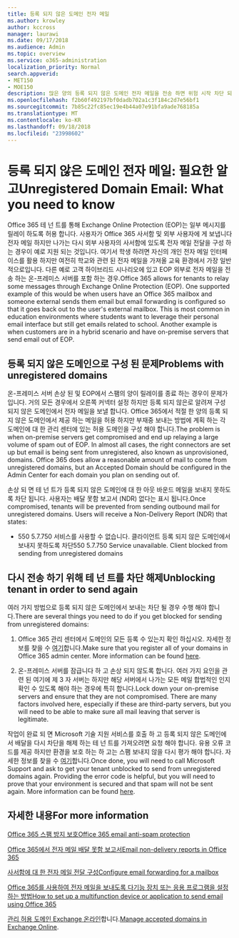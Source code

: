 ```yaml
---
title: 등록 되지 않은 도메인 전자 메일
ms.author: krowley
author: kccross
manager: laurawi
ms.date: 09/17/2018
ms.audience: Admin
ms.topic: overview
ms.service: o365-administration
localization_priority: Normal
search.appverid:
- MET150
- MOE150
description: 많은 양의 등록 되지 않은 도메인 전자 메일을 전송 하면 위험 시작 차단 되는 전자 메일을 실행 합니다. 자세한 내용은이 문서를 읽어보십시오.
ms.openlocfilehash: f2b60f492197bf0dadb702a1c3f184c2d7e56bf1
ms.sourcegitcommit: 7b85c22fc85ec19e4b44a07e91bfa9ade768185a
ms.translationtype: MT
ms.contentlocale: ko-KR
ms.lasthandoff: 09/18/2018
ms.locfileid: "23998602"
---
```

# <a name="unregistered-domain-email-what-you-need-to-know"></a><span data-ttu-id="a4950-104">등록 되지 않은 도메인 전자 메일: 필요한 알고</span><span class="sxs-lookup"><span data-stu-id="a4950-104">Unregistered Domain Email: What you need to know</span></span>

<span data-ttu-id="a4950-p102">Office 365 테 넌 트를 통해 Exchange Online Protection (EOP)는 일부 메시지를 릴레이 하도록 허용 합니다. 사용자가 Office 365 사서함 및 외부 사용자에 게 보냅니다 전자 메일 하지만 나가는 다시 외부 사용자의 사서함에 있도록 전자 메일 전달을 구성 하는 경우이 예로 지원 되는 것입니다. 여기서 학생 하려면 자신의 개인 전자 메일 인터페이스를 활용 하지만 여전히 학교와 관련 된 전자 메일을 가져올 교육 환경에서 가장 일반적으로입니다. 다른 예로 고객 하이브리드 시나리오에 있고 EOP 외부로 전자 메일을 전송 하는 온-프레미스 서버를 포함 하는 경우.</span><span class="sxs-lookup"><span data-stu-id="a4950-p102">Office 365 allows for tenants to relay some messages through Exchange Online Protection (EOP). One supported example of this would be when users have an Office 365 mailbox and someone external sends them email but email forwarding is configured so that it goes back out to the user's external mailbox. This is most common in education environments where students want to leverage their personal email interface but still get emails related to school. Another example is when customers are in a hybrid scenario and have on-premise servers that send email out of EOP.</span></span>

## <a name="problems-with-unregistered-domains"></a><span data-ttu-id="a4950-109">등록 되지 않은 도메인으로 구성 된 문제</span><span class="sxs-lookup"><span data-stu-id="a4950-109">Problems with unregistered domains</span></span>

<span data-ttu-id="a4950-p103">온-프레미스 서버 손상 된 및 EOP에서 스팸의 양이 릴레이를 종료 하는 경우이 문제가입니다. 거의 모든 경우에서 오른쪽 커넥터 설정 하지만 등록 되지 않은로 알려져 구성 되지 않은 도메인에서 전자 메일을 보낼 합니다. Office 365에서 적절 한 양의 등록 되지 않은 도메인에서 제공 하는 메일을 허용 하지만 부재중 보내는 방법에 계획 하는 각 도메인에 대 한 관리 센터에 있는 허용 도메인을 구성 해야 합니다.</span><span class="sxs-lookup"><span data-stu-id="a4950-p103">The problem is when on-premise servers get compromised and end up relaying a large volume of spam out of EOP. In almost all cases, the right connectors are set up but email is being sent from unregistered, also known as unprovisioned, domains. Office 365 does allow a reasonable amount of mail to come from unregistered domains, but an Accepted Domain should be configured in the Admin Center for each domain you plan on sending out of.</span></span>

<span data-ttu-id="a4950-p104">손상 되 면 테 넌 트가 등록 되지 않은 도메인에 대 한 아웃 바운드 메일을 보내지 못하도록 차단 됩니다. 사용자는 배달 못함 보고서 (NDR) 없다는 표시 됩니다.</span><span class="sxs-lookup"><span data-stu-id="a4950-p104">Once compromised, tenants will be prevented from sending outbound mail for unregistered domains. Users will receive a Non-Delivery Report (NDR) that states:</span></span>

- <span data-ttu-id="a4950-p105">550 5.7.750 서비스를 사용할 수 없습니다. 클라이언트 등록 되지 않은 도메인에서 보내지 못하도록 차단</span><span class="sxs-lookup"><span data-stu-id="a4950-p105">550 5.7.750 Service unavailable. Client blocked from sending from unregistered domains</span></span>

## <a name="unblocking-tenant-in-order-to-send-again"></a><span data-ttu-id="a4950-117">다시 전송 하기 위해 테 넌 트를 차단 해제</span><span class="sxs-lookup"><span data-stu-id="a4950-117">Unblocking tenant in order to send again</span></span>

<span data-ttu-id="a4950-118">여러 가지 방법으로 등록 되지 않은 도메인에서 보내는 차단 될 경우 수행 해야 합니다.</span><span class="sxs-lookup"><span data-stu-id="a4950-118">There are several things you need to do if you get blocked for sending from unregistered domains:</span></span>

1. <span data-ttu-id="a4950-p106">Office 365 관리 센터에서 도메인의 모든 등록 수 있는지 확인 하십시오. 자세한 정보를 찾을 수 [여기](https://docs.microsoft.com/en-us/exchange/mail-flow-best-practices/manage-accepted-domains/manage-accepted-domains)합니다.</span><span class="sxs-lookup"><span data-stu-id="a4950-p106">Make sure that you register all of your domains in Office 365 admin center. More information can be found [here](https://docs.microsoft.com/en-us/exchange/mail-flow-best-practices/manage-accepted-domains/manage-accepted-domains).</span></span>

2. <span data-ttu-id="a4950-p107">온-프레미스 서버를 잠급니다 하 고 손상 되지 않도록 합니다. 여러 가지 요인을 관련 된 여기에 제 3 자 서버는 하지만 해당 서버에서 나가는 모든 메일 합법적인 인지 확인 수 있도록 해야 하는 경우에 특히 합니다.</span><span class="sxs-lookup"><span data-stu-id="a4950-p107">Lock down your on-premise servers and ensure that they are not compromised. There are many factors involved here, especially if these are third-party servers, but you will need to be able to make sure all mail leaving that server is legitimate.</span></span>

<span data-ttu-id="a4950-p108">작업이 완료 되 면 Microsoft 기술 지원 서비스를 호출 하 고 등록 되지 않은 도메인에서 배달을 다시 차단을 해제 하는 테 넌 트를 가져오려면 요청 해야 합니다.  유용 오류 코드를 제공 하지만 환경을 보호 하는 하 고는 스팸 보내지 않을 다시 평가 해야 합니다. 자세한 정보를 찾을 수 [여기](https://support.office.com/en-us/article/Contact-support-for-business-products-Admin-Help-32a17ca7-6fa0-4870-8a8d-e25ba4ccfd4b#ID0EAADAAA=online)합니다.</span><span class="sxs-lookup"><span data-stu-id="a4950-p108">Once done, you will need to call Microsoft Support and ask to get your tenant unblocked to send from unregistered domains again.  Providing the error code is helpful, but you will need to prove that your environment is secured and that spam will not be sent again. More information can be found [here](https://support.office.com/en-us/article/Contact-support-for-business-products-Admin-Help-32a17ca7-6fa0-4870-8a8d-e25ba4ccfd4b#ID0EAADAAA=online).</span></span>
  
## <a name="for-more-information"></a><span data-ttu-id="a4950-126">자세한 내용</span><span class="sxs-lookup"><span data-stu-id="a4950-126">For more information</span></span>

[<span data-ttu-id="a4950-127">Office 365 스팸 방지 보호</span><span class="sxs-lookup"><span data-stu-id="a4950-127">Office 365 email anti-spam protection</span></span>](anti-spam-protection.md)

[<span data-ttu-id="a4950-128">Office 365에서 전자 메일 배달 못함 보고서</span><span class="sxs-lookup"><span data-stu-id="a4950-128">Email non-delivery reports in Office 365</span></span>](https://support.office.com/article/email-non-delivery-reports-in-office-365-51daa6b9-2e35-49c4-a0c9-df85bf8533c3)

[<span data-ttu-id="a4950-129">사서함에 대 한 전자 메일 전달 구성</span><span class="sxs-lookup"><span data-stu-id="a4950-129">Configure email forwarding for a mailbox</span></span>](https://docs.microsoft.com/en-us/exchange/recipients-in-exchange-online/manage-user-mailboxes/configure-email-forwarding)

[<span data-ttu-id="a4950-130">Office 365를 사용하여 전자 메일을 보내도록 다기능 장치 또는 응용 프로그램을 설정하는 방법</span><span class="sxs-lookup"><span data-stu-id="a4950-130">How to set up a multifunction device or application to send email using Office 365</span></span>](https://support.office.com/en-us/article/How-to-set-up-a-multifunction-device-or-application-to-send-email-using-Office-365-69f58e99-c550-4274-ad18-c805d654b4c4)

<span data-ttu-id="a4950-131">[관리 허용 도메인 Exchange 온라인](https://docs.microsoft.com/en-us/exchange/mail-flow-best-practices/manage-accepted-domains/manage-accepted-domains)합니다.</span><span class="sxs-lookup"><span data-stu-id="a4950-131">[Manage accepted domains in Exchange Online](https://docs.microsoft.com/en-us/exchange/mail-flow-best-practices/manage-accepted-domains/manage-accepted-domains).</span></span>
